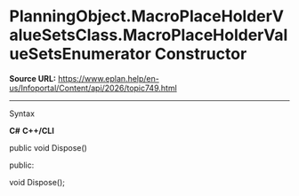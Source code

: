 # PlanningObject.MacroPlaceHolderValueSetsClass.MacroPlaceHolderValueSetsEnumerator Constructor

**Source URL:** https://www.eplan.help/en-us/Infoportal/Content/api/2026/topic749.html

---

Syntax

**C#**
**C++/CLI**


public void Dispose()

public:

void Dispose();


